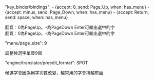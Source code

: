   "key_binder/bindings":
    - {accept: 0, send: Page_Up, when: has_menu}
    - {accept: minus, send: Page_Down, when: has_menu}
    - {accept: Return, send: space, when: has_menu}

  翻頁：0為PageUp，-為PageDown
  Enter可輸出選中的字  
  翻頁：0為PageUp，-為PageDown
  Enter可輸出選中的字
  
  "menu/page_size": 9

  調整候選字單頁9個
  
  "engine/translator/preedit_format": SPOT
  
  候選字會因為用字次數改變，越常用的字會排越前面
